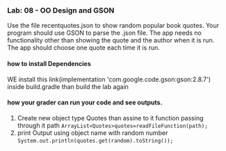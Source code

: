 ### Lab: 08 - OO Design and GSON
Use the file recentquotes.json to show random popular book quotes. Your program should use GSON to parse the .json file. The app needs no functionality other than showing the quote and the author when it is run. The app should choose one quote each time it is run.

#### how to install Dependencies
WE install this link(implementation 'com.google.code.gson:gson:2.8.7') inside build.gradle than build the lab again

#### how your grader can run your code and see outputs.
1. Create new object type Quotes than assine to it function passing through it path ``ArrayList<Quotes>quotes=readFileFunction(path);``
2. print Output using object name with random number ``System.out.println(quotes.get(random).toString());``
